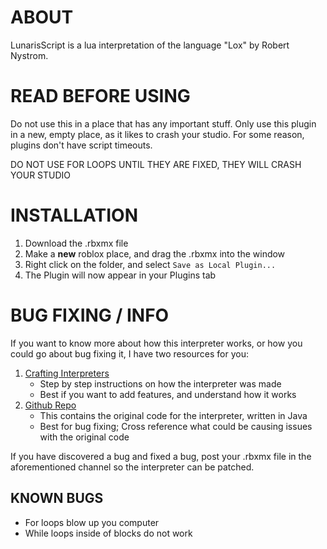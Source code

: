 # ABOUT

LunarisScript is a lua interpretation of the language "Lox" by Robert Nystrom.

# READ BEFORE USING

Do not use this in a place that has any important stuff.
Only use this plugin in a new, empty place, as it likes to crash your studio.
For some reason, plugins don't have script timeouts.

DO NOT USE FOR LOOPS UNTIL THEY ARE FIXED, THEY WILL CRASH YOUR STUDIO

# INSTALLATION

1. Download the .rbxmx file
2. Make a **new** roblox place, and drag the .rbxmx into the window
3. Right click on the folder, and select `Save as Local Plugin...`
4. The Plugin will now appear in your Plugins tab

# BUG FIXING / INFO

If you want to know more about how this interpreter works, or how you could go about bug fixing it, I have two resources for you:
1. [Crafting Interpreters](https://craftinginterpreters.com/a-tree-walk-interpreter.html)
   - Step by step instructions on how the interpreter was made
   - Best if you want to add features, and understand how it works
3. [Github Repo](https://github.com/munificent/craftinginterpreters/tree/01e6f5b8f3e5dfa65674c2f9cf4700d73ab41cf8/java/com/craftinginterpreters/lox)
   - This contains the original code for the interpreter, written in Java
   - Best for bug fixing; Cross reference what could be causing issues with the original code

If you have discovered a bug and fixed a bug, post your .rbxmx file in the aforementioned channel so the interpreter can be patched.

## KNOWN BUGS

- For loops blow up you computer
- While loops inside of blocks do not work

